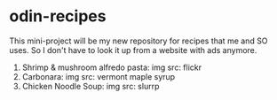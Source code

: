 # odin-recipes

This mini-project will be my new repository for recipes that me and SO uses. So I don't have to look it up from a website with ads anymore.

1. Shrimp & mushroom alfredo pasta: img src: flickr
2. Carbonara: img src: vermont maple syrup
3. Chicken Noodle Soup: img src: slurrp
